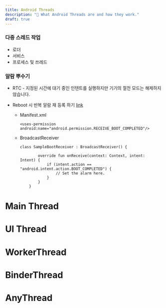 ```yaml
---
title: Android Threads
description: "📱 What Android Threads are and how they work."
draft: true
---
```


### 다중 스레드 작업

- 로더
- 서비스
- 프로세스 및 쓰레드

  

### 알람 뿌수기

- RTC - 지정된 시간에 대기 중인 인텐트를 실행하지만 기기의 절전 모드는 해제하지 않습니다.

- Reboot 시 반복 알람 재 등록 하기 [link](https://developer.android.com/training/scheduling/alarms?hl=ko)
    - Manifest.xml
        
        ```
        <uses-permission android:name="android.permission.RECEIVE_BOOT_COMPLETED"/>
        ```
        
    - BroadcastReceiver
        
        ```
        class SampleBootReceiver : BroadcastReceiver() {
        
                override fun onReceive(context: Context, intent: Intent) {
                    if (intent.action == "android.intent.action.BOOT_COMPLETED") {
                        // Set the alarm here.
                    }
                }
            }
        ```
        
    

# Main Thread

  

  

# UI Thread

  

  

# WorkerThread

  

# BinderThread

  

# AnyThread
